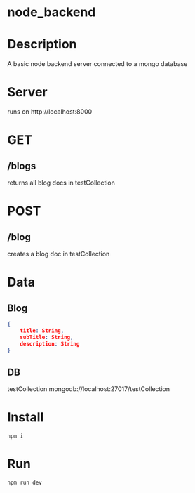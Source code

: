# node_backend

# Description
A basic node backend server connected to a mongo database

# Server
runs on http://localhost:8000

# GET

## /blogs
returns all blog docs in testCollection

# POST

## /blog
creates a blog doc in testCollection

# Data
## Blog
```json
{
    title: String,
    subTitle: String,
    description: String
}
```

## DB
testCollection
mongodb://localhost:27017/testCollection

# Install
`npm i`

# Run
`npm run dev`
